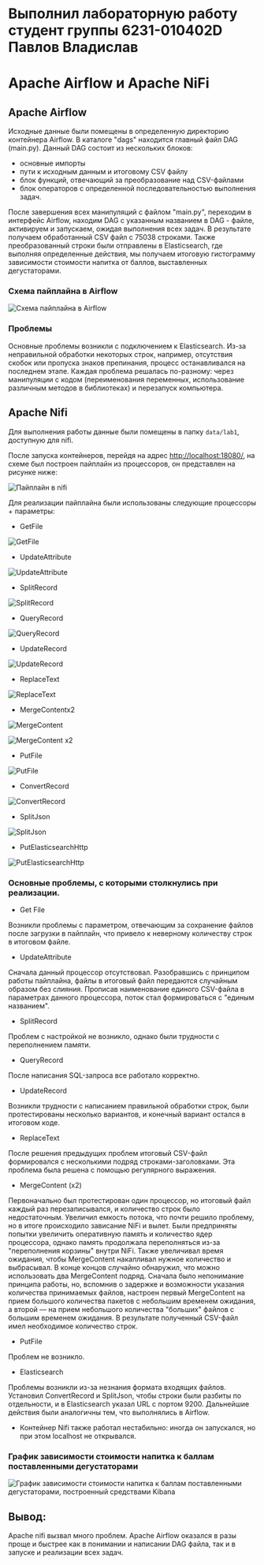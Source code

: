 # Выполнил лабораторную работу студент группы 6231-010402D Павлов Владислав 
# Apache Airflow и Apache NiFi

## Apache Airflow

Исходные данные были помещены в определенную директорию контейнера Airflow. В каталоге "dags" находится главный файл DAG (main.py). Данный DAG состоит из нескольких блоков:
- основные импорты
- пути к исходным данным и итоговому CSV файлу
- блок функций, отвечающий за преобразование над CSV-файлами
- блок операторов с определенной последовательностью выполнения задач.

После завершения всех манипуляций с файлом "main.py", переходим в интерфейс Airflow, находим DAG с указанным названием в DAG - файле, активируем и запускаем, ожидая выполнения всех задач.
В результате получаем обработанный CSV файл с 75038 строками. Также преобразованный строки были отправлены в Elasticsearch, где выполняя определенные действия, мы получаем итоговую гистограмму зависимости стоимости напитка от баллов, выставленных дегустаторами.

### Схема пайплайна в Airflow 
![Схема пайплайна в Airflow](./images/img4.png)

### Проблемы
Основные проблемы возникли с подключением к Elasticsearch. Из-за неправильной обработки некоторых строк, например, отсутствия скобок  или пропуска знаков препинания, процесс останавливался на последнем этапе. Каждая проблема решалась по-разному: через манипуляции с кодом (переименования переменных, использование различным методов в библиотеках) и перезапуск компьютера.

## Apache Nifi 

Для выполнения работы данные были помещены в папку `data/lab1`, доступную для nifi. 

После запуска контейнеров, перейдя на адрес <http://localhost:18080/>, на схеме был построен пайплайн из процессоров, он представлен на рисунке ниже: 

![Пайплайн в nifi](./images/img3.png)

Для реализации пайплайна были использованы следующие процессоры + параметры:

- GetFile
  
![GetFile](./images/getfile.png)

- UpdateAttribute

![UpdateAttribute](./images/updateattribute.png)

- SplitRecord

![SplitRecord](./images/split_record.png)

- QueryRecord
 
![QueryRecord](./images/query_record.png)

- UpdateRecord

![UpdateRecord](./images/update_record.png)

- ReplaceText

![ReplaceText](./images/replace_text.png)

- MergeContentx2

![MergeContent](./images/merge_content.png)

![MergeContent x2](./images/merge_content_2.png)

- PutFile

![PutFile](./images/put_file.png)

- ConvertRecord

![ConvertRecord](./images/convert_record_json.png)

- SplitJson

![SplitJson](./images/split_json.png)

- PutElasticsearchHttp

![PutElasticsearchHttp](./images/put_elasticsearch.png)


### Основные проблемы, с которыми столкнулись при реализации. 

- Get File

Возникли проблемы с параметром, отвечающим за сохранение файлов после загрузки в пайплайн, что привело к неверному количеству строк в итоговом файле.

- UpdateAttribute

Сначала данный процессор отсутствовал. Разобравшись с принципом работы пайплайна, файлы в итоговый файл передаются случайным образом без
слияния. Прописав наименование единого CSV-файла в параметрах данного процессора, поток стал формироваться с "единым названием".

- SplitRecord

Проблем с настройкой не возникло, однако были трудности с переполнением памяти.

- QueryRecord

После написания SQL-запроса все работало корректно.

- UpdateRecord

Возникли трудности с написанием правильной обработки строк, были протестированы несколько вариантов, и конечный вариант остался в итоговом коде.

- ReplaceText

После решения предыдущих проблем итоговый CSV-файл формировался с несколькими подряд строками-заголовками. Эта проблема была решена с помощью регулярного выражения.

- MergeContent (x2)

Первоначально был протестирован один процессор, но итоговый файл каждый раз перезаписывался, и количество строк было недостаточным. Увеличил емкость потока,
что почти решило проблему, но в итоге происходило зависание NiFi и вылет. Были предприняты попытки увеличить оперативную память и количество ядер процессора, однако
память продолжала переполняться из-за "переполнения корзины" внутри NiFi. Также увеличивал время ожидания, чтобы MergeContent накапливал нужное количество и выбрасывал.
В конце концов случайно обнаружил, что можно использовать два MergeContent подряд. Сначала было непонимание принципа работы, но, вспомнив о задержке и возможности указания
количества принимаемых файлов, настроен первый MergeContent на прием большого количества пакетов с небольшим временем ожидания, а второй — на прием небольшого
количества "больших" файлов с большим временем ожидания. В результате полученный CSV-файл имел необходимое количество строк.

- PutFile

Проблем не возникло.

- Elasticsearch

Проблемы возникли из-за незнания формата входящих файлов. Установил ConvertRecord и SplitJson, чтобы строки были разбиты по отдельности, и в Elasticsearch указал URL
с портом 9200. Дальнейшие действия были аналогичны тем, что выполнялись в Airflow.

- Контейнер Nifi также работал нестабильно: иногда он запускался, но при этом localhost не открывался.

### График зависимости стоимости напитка к баллам поставленными дегустаторами
![График зависимости стоимости напитка к баллам поставленными дегустаторами, построенный средствами Kibana](./images/img5.png)

## Вывод: 

Apache nifi вызвал много проблем. Аpache Airflow оказался в разы проще и быстрее как в понимании и написании DAG файла, так и в запуске и реализации всех задач.
